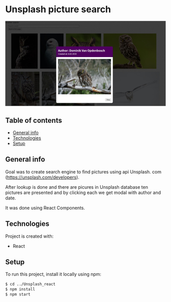 # Unsplash picture search

![Example picutre](./src/img/example.jpg)

## Table of contents

- [General info](#general-info)
- [Technologies](#technologies)
- [Setup](#setup)

## General info

Goal was to create search engine to find pictures using api Unsplash. com (https://unsplash.com/developers).

After lookup is done and there are picures in Unsplash database ten pictures are presented and by clicking each we get modal with author and date.

It was done using React Components.

## Technologies

Project is created with:

- React

## Setup

To run this project, install it locally using npm:

```
$ cd ../Unsplash_react
$ npm install
$ npm start
```
